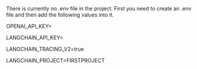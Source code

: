 There is currently no .env file in the project. First you need to create an .env file and then add the following values into it. 

OPENAI_API_KEY=

LANGCHAIN_API_KEY=

LANGCHAIN_TRACING_V2=true

LANGCHAIN_PROJECT=FIRSTPROJECT

